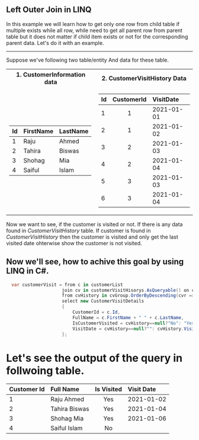 ## Left Outer Join in LINQ

In this example we will learn how to get only one row from child table if multiple exists while all row, while need to get all parent row from parent table but it does 
not matter if child item exists or not for the corresponding parent data. Let's do it with an example. 

---
Suppose we've following two table/entity And data for these table.

<table>
<tr><th>1. CustomerInformation data</th><th>2. CustomerVisitHistory Data</th></tr>
<tr><td>

| Id            | FirstName     | LastName  |
| ------------- |:------------- |:----------|
| 1             | Raju          | Ahmed     |
| 2             | Tahira        | Biswas    |
| 3             | Shohag        | Mia       |
| 4             | Saiful        | Islam     |

</td><td>

| Id            | CustomerId    | VisitDate  |
| ------------- |:-------------:|:-----------|
| 1             | 1             | 2021-01-01 |
| 2             | 1             | 2021-01-02 |
| 3             | 2             | 2021-01-03 |
| 4             | 2             | 2021-01-04 |
| 5             | 3             | 2021-01-03 |
| 6             | 3             | 2021-01-04 |

</td></tr> </table>


Now we want to see, if the customer is visited or not. If there is any data found in *CustomerVisitHistory* table. If customer is found in *CustomerVisitHistory* then the customer
is visited and only get the last visited date ohterwise show the customer is not visited. 

## Now we'll see, how to achive this goal by using LINQ in C#.
 ```csharp
   var customerVisit = from c in customerList
                      join cv in customerVisitHisorys.AsQueryable() on c.Id equals cv.CustomerId into cvGroup
                      from cvHistory in cvGroup.OrderByDescending(cvr => cvr.Id).Take(1).DefaultIfEmpty()
                      select new CustomerVisitDetails
                      {
                          CustomerId = c.Id,
                          FullName = c.FirstName + " " + c.LastName,
                          IsCustomerVisited = cvHistory==null?"No": "Yes",
                          VisitDate = cvHistory==null?"": cvHistory.VisitDate
                      };
```
# Let's see the output of the query in follwoing table.
| Customer Id   | Full Name     | Is Visited | Visit Date |
| :------------ |:--------------|:----------:|:-----------|
| 1             | Raju Ahmed    | Yes        | 2021-01-02 |
| 2             | Tahira Biswas | Yes        | 2021-01-04 |
| 3             | Shohag Mia    | Yes        | 2021-01-06 |
| 4             | Saiful Islam  | No         |            |


